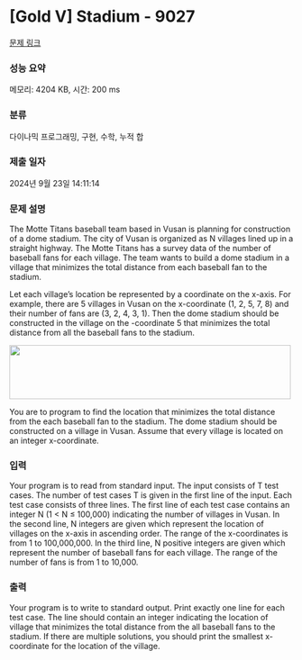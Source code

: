 # [Gold V] Stadium - 9027 

[문제 링크](https://www.acmicpc.net/problem/9027) 

### 성능 요약

메모리: 4204 KB, 시간: 200 ms

### 분류

다이나믹 프로그래밍, 구현, 수학, 누적 합

### 제출 일자

2024년 9월 23일 14:11:14

### 문제 설명

<p>The Motte Titans baseball team based in Vusan is planning for construction of a dome stadium. The city of Vusan is organized as N villages lined up in a straight highway. The Motte Titans has a survey data of the number of baseball fans for each village. The team wants to build a dome stadium in a village that minimizes the total distance from each baseball fan to the stadium.</p>

<p>Let each village’s location be represented by a coordinate on the x-axis. For example, there are 5 villages in Vusan on the x-coordinate (1, 2, 5, 7, 8) and their number of fans are (3, 2, 4, 3, 1). Then the dome stadium should be constructed in the village on the -coordinate 5 that minimizes the total distance from all the baseball fans to the stadium. </p>

<p><img alt="" src="https://www.acmicpc.net/upload/images2/vusan.png" style="height:96px; width:499px"></p>

<p>You are to program to find the location that minimizes the total distance from the each baseball fan to the stadium. The dome stadium should be constructed on a village in Vusan. Assume that every village is located on an integer x-coordinate.</p>

### 입력 

 <p>Your program is to read from standard input. The input consists of T test cases. The number of test cases T is given in the first line of the input. Each test case consists of three lines. The first line of each test case contains an integer N (1 < N ≤ 100,000) indicating the number of villages in Vusan. In the second line, N integers are given which represent the location of villages on the x-axis in ascending order. The range of the x-coordinates is from 1 to 100,000,000. In the third line, N positive integers are given which represent the number of baseball fans for each village. The range of the number of fans is from 1 to 10,000.</p>

### 출력 

 <p>Your program is to write to standard output. Print exactly one line for each test case. The line should contain an integer indicating the location of village that minimizes the total distance from the all baseball fans to the stadium. If there are multiple solutions, you should print the smallest x-coordinate for the location of the village.</p>

